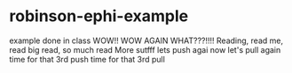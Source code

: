 # robinson-ephi-example
example done in class
WOW!!
WOW AGAIN WHAT???!!!!
Reading, read me, read big read, so much read
More sutfff lets push agai
now let's pull again
time for that 3rd push
time for that 3rd pull
